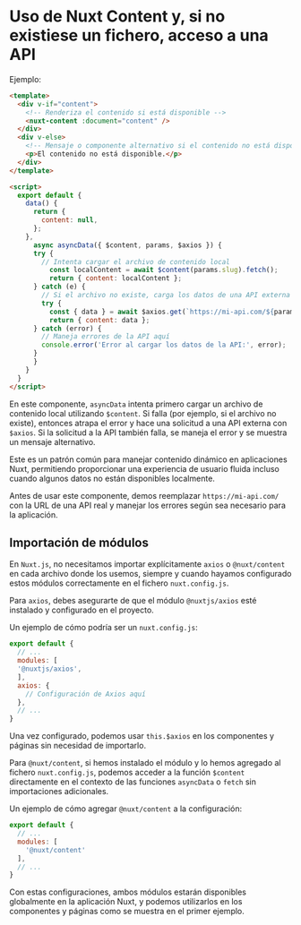 # Uso de Nuxt Content y, si no existiese un fichero, acceso a una API

Ejemplo:

``` html
<template>
  <div v-if="content">
    <!-- Renderiza el contenido si está disponible -->
    <nuxt-content :document="content" />
  </div>
  <div v-else>
    <!-- Mensaje o componente alternativo si el contenido no está disponible -->
    <p>El contenido no está disponible.</p>
  </div>
</template>

<script>
  export default {
    data() {
      return {
        content: null,
      };
    },
      async asyncData({ $content, params, $axios }) {
      try {
        // Intenta cargar el archivo de contenido local
          const localContent = await $content(params.slug).fetch();
          return { content: localContent };
      } catch (e) {
        // Si el archivo no existe, carga los datos de una API externa
        try {
          const { data } = await $axios.get(`https://mi-api.com/${params.slug}`);
          return { content: data };
      } catch (error) {
        // Maneja errores de la API aquí
        console.error('Error al cargar los datos de la API:', error);
      }
      }
    }
  }
</script>
```

En este componente, `asyncData` intenta primero cargar un archivo de contenido local utilizando `$content`. Si falla (por ejemplo, si el archivo no existe), entonces atrapa el error y hace una solicitud a una API externa con `$axios`. Si la solicitud a la API también falla, se maneja el error y se muestra un mensaje alternativo.

Este es un patrón común para manejar contenido dinámico en aplicaciones Nuxt, permitiendo proporcionar una experiencia de usuario fluida incluso cuando algunos datos no están disponibles localmente.

Antes de usar este componente, demos reemplazar `https://mi-api.com/` con la URL de una API real y manejar los errores según sea necesario para la aplicación.

## Importación de módulos

En `Nuxt.js`, no necesitamos importar explícitamente `axios` o `@nuxt/content` en cada archivo donde los usemos, siempre y cuando hayamos configurado estos módulos correctamente en el fichero `nuxt.config.js`.

Para `axios`, debes asegurarte de que el módulo `@nuxtjs/axios` esté instalado y configurado en el proyecto.

Un ejemplo de cómo podría ser un `nuxt.config.js`:


``` js
export default {
  // ...
  modules: [
  '@nuxtjs/axios',
  ],
  axios: {
    // Configuración de Axios aquí
  },
  // ...
}
```

Una vez configurado, podemos usar `this.$axios` en los componentes y páginas sin necesidad de importarlo.

Para `@nuxt/content`, si hemos instalado el módulo y lo hemos agregado al fichero `nuxt.config.js`, podemos acceder a la función `$content` directamente en el contexto de las funciones `asyncData` o `fetch` sin importaciones adicionales.

Un ejemplo de cómo agregar `@nuxt/content` a la configuración:

``` js
export default {
  // ...
  modules: [
    '@nuxt/content'
  ],
  // ...
}
```

Con estas configuraciones, ambos módulos estarán disponibles globalmente en la aplicación Nuxt, y podemos utilizarlos en los componentes y páginas como se muestra en el primer ejemplo.
